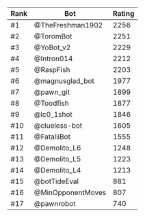 Rank|Bot|Rating
---|---|---
#1|@TheFreshman1902|2256
#2|@ToromBot|2251
#3|@YoBot_v2|2229
#4|@Intron014|2212
#5|@RaspFish|2203
#6|@magnusglad_bot|1977
#7|@pawn_git|1899
#8|@Toodfish|1877
#9|@lc0_1shot|1846
#10|@clueless-bot|1605
#11|@FataliiBot|1555
#12|@Demolito_L6|1248
#13|@Demolito_L5|1223
#14|@Demolito_L4|1213
#15|@botTideEval|881
#16|@MinOpponentMoves|807
#17|@pawnrobot|740
